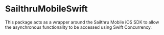 # SailthruMobileSwift

This package acts as a wrapper around the Sailthru Mobile iOS SDK to allow the asynchronous functionality to be accessed using Swift Concurrency.

